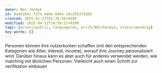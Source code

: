 ```yaml
---
owner: Ben Jendyk
id: 8ade1b5c-f37e-4d4e-846e-10c29237d36b
created: 2025-01-22T01:39:56+0100
modified: 2025-04-12T14:58:22+0200
tags: [access/public, language/en, pr/25/083/bendyk, status/pending]
key-words: []
---
```


Personen können ihre nutzerkonten schaffen (mit den entsprechenden Kategorien wie Alter, interest, income), worauf ihre Journey personalisiert wird. Darüber hinaus kann es aber auch für anderes verwendet werden, wie matching mit ähnlichen Personen. Vielleicht auch einen Schritt zur verifikation einbauen
